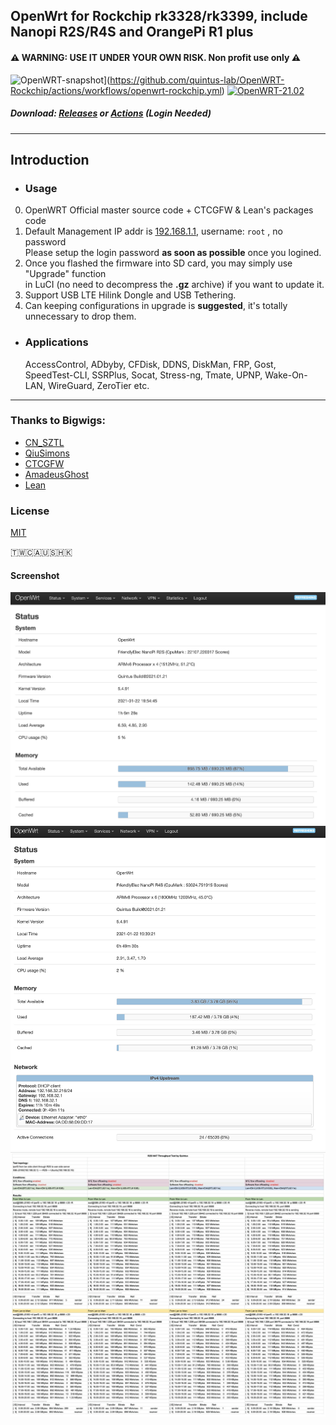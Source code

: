## OpenWrt for Rockchip rk3328/rk3399, include Nanopi R2S/R4S and OrangePi R1 plus 
#### ⚠ WARNING: USE IT UNDER YOUR OWN RISK. Non profit use only ⚠ 
![OpenWRT-snapshot](https://github.com/quintus-lab/OpenWRT-Rockchip/actions/workflows/openwrt-rockchip.yml/badge.svg?branch=master)](https://github.com/quintus-lab/OpenWRT-Rockchip/actions/workflows/openwrt-rockchip.yml)
[![OpenWRT-21.02](https://github.com/quintus-lab/OpenWRT-Rockchip/actions/workflows/openwrt-rockchip-2102.yml/badge.svg?branch=21.02)](https://github.com/quintus-lab/OpenWRT-Rockchip/actions/workflows/openwrt-rockchip-2102.yml)

##### Download: [Releases](https://github.com/quintus-lab/OpenWRT-R2S-R4S/releases) or [Actions](https://github.com/quintus-lab/Openwrt-R2S-R4S/actions) \(Login Needed\)
- - -
## Introduction
- ### Usage
0. OpenWRT Official master source code + CTCGFW & Lean's packages code <br/>
1. Default Management IP addr is [192.168.1.1](192.168.1.1), username: `root`  , no password<br/>
 Please setup the login password **as soon as possible** once you logined.
2. Once you flashed the firmware into SD card, you may simply use "Upgrade" function<br/>
 in LuCI (no need to decompress the **.gz** archive) if you want to update it.
3. Support USB LTE Hilink Dongle and USB Tethering. 
4. Can keeping configurations in upgrade is **suggested**, it's totally unnecessary to drop them.

- ### Applications
  AccessControl, ADbyby, CFDisk, DDNS, DiskMan, FRP, Gost, SpeedTest-CLI, SSRPlus, Socat, Stress-ng, Tmate, UPNP, Wake-On-LAN, WireGuard, ZeroTier etc.
- - -

### Thanks to Bigwigs:

- [CN_SZTL](https://github.com/1715173329)
- [QiuSimons](https://github.com/QiuSimons)
- [CTCGFW](https://github.com/project-openwrt/openwrt)
- [AmadeusGhost](https://github.com/AmadeusGhost)
- [Lean](https://github.com/coolsnowwolf/lede)

### License
[MIT](https://github.com/quintus-lab/Openwrt-R2S-R4S/blob/master/LICENSE)

🇹🇼🇨🇦🇺🇸🇭🇰


#### Screenshot
![R2S](pic/r2s.png)
![R4S](pic/r4s.png)
![R2S NAT Throughput](pic/NAT_Throughput.jpg)
